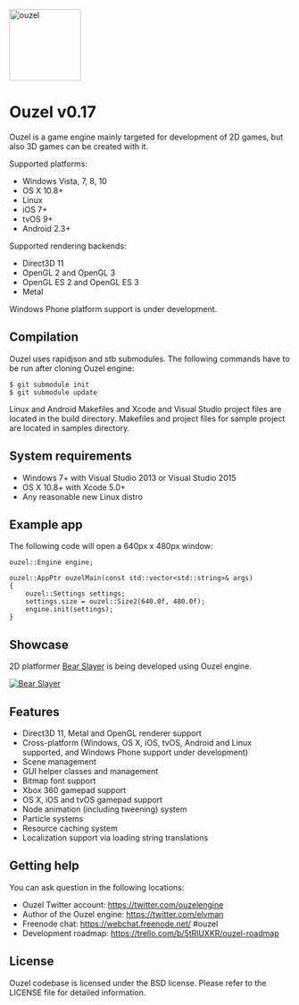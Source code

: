 <img src="https://github.com/elvman/ouzel/blob/master/img/ouzel.png" alt="ouzel" width=128>

# Ouzel v0.17
Ouzel is a game engine mainly targeted for development of 2D games, but also 3D games can be created with it.

Supported platforms:

* Windows Vista, 7, 8, 10 
* OS X 10.8+
* Linux
* iOS 7+
* tvOS 9+
* Android 2.3+

Supported rendering backends:

* Direct3D 11
* OpenGL 2 and OpenGL 3
* OpenGL ES 2 and OpenGL ES 3
* Metal 

Windows Phone platform support is under development.

## Compilation

Ouzel uses rapidjson and stb submodules. The following commands have to be run after cloning Ouzel engine:

```
$ git submodule init
$ git submodule update
```

Linux and Android Makefiles and Xcode and Visual Studio project files are located in the build directory. Makefiles and project files for sample project are located in samples directory.

## System requirements
* Windows 7+ with Visual Studio 2013 or Visual Studio 2015
* OS X 10.8+ with Xcode 5.0+
* Any reasonable new Linux distro

## Example app

The following code will open a 640px x 480px window:

    ouzel::Engine engine;

    ouzel::AppPtr ouzelMain(const std::vector<std::string>& args)
    {
        ouzel::Settings settings;
        settings.size = ouzel::Size2(640.0f, 480.0f);
        engine.init(settings);
    }

## Showcase

2D platformer [Bear Slayer](http://steamcommunity.com/sharedfiles/filedetails/?id=624656569) is being developed using Ouzel engine.

[![Bear Slayer](https://github.com/elvman/ouzel/blob/master/img/bearslayer.gif "Bear Slayer")](https://www.youtube.com/watch?v=n-c-7E141kI)

## Features

* Direct3D 11, Metal and OpenGL renderer support
* Cross-platform (Windows, OS X, iOS, tvOS, Android and Linux supported, and Windows Phone support under development)
* Scene management
* GUI helper classes and management
* Bitmap font support
* Xbox 360 gamepad support
* OS X, iOS and tvOS gamepad support
* Node animation (including tweening) system
* Particle systems
* Resource caching system
* Localization support via loading string translations

## Getting help

You can ask question in the following locations:

* Ouzel Twitter account: https://twitter.com/ouzelengine
* Author of the Ouzel engine: https://twitter.com/elvman
* Freenode chat: https://webchat.freenode.net/ #ouzel
* Development roadmap: https://trello.com/b/5tRlUXKR/ouzel-roadmap

## License

Ouzel codebase is licensed under the BSD license. Please refer to the LICENSE file for detailed information.